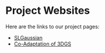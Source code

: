 # Project Websites

Here are the links to our project pages:

- [SLGaussian](https://chenkangjie1123.github.io/SLGaussian/)  
- [Co-Adaptation of 3DGS](https://chenkangjie1123.github.io/Co-Adaptation-3DGS/)
